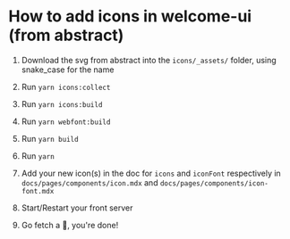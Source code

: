 # How to add icons in welcome-ui (from abstract)

1.  Download the svg from abstract into the `icons/_assets/` folder, using snake_case for the name

7.  Run `yarn icons:collect`

7.  Run `yarn icons:build`

7.  Run `yarn webfont:build`

8.  Run `yarn build`

9.  Run `yarn`

10. Add your new icon(s) in the doc for `icons` and `iconFont` respectively in `docs/pages/components/icon.mdx` and `docs/pages/components/icon-font.mdx`

11. Start/Restart your front server

12. Go fetch a 🍺, you're done!
